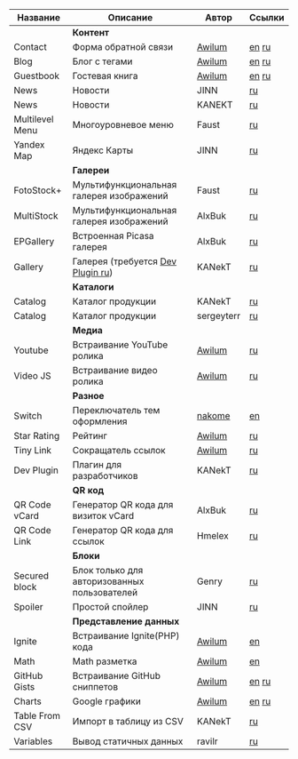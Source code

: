 | Название | Описание | Автор | Ссылки |
| -----|-------------|-----|-----|
|| **Контент** |||
| Contact | Форма обратной связи | [Awilum](http://awilum.monstra.org) | [en](http://forum.monstra.org/topic/8/contact/) [ru](http://ru.forum.monstra.org/topic/10/kontakt/) |
| Blog | Блог с тегами | [Awilum](http://awilum.monstra.org) | [en](http://forum.monstra.org/topic/171/blog/) [ru](http://ru.forum.monstra.org/topic/120/blog/) |
| Guestbook | Гостевая книга | [Awilum](http://awilum.monstra.org) | [en](http://forum.monstra.org/topic/11/guestbook/) [ru](http://ru.forum.monstra.org/topic/17/gostevaya-kniga/) |
| News | Новости | JINN | [ru](http://ru.forum.monstra.org/topic/211/novosti/) |
| News | Новости | KANEKT | [ru](http://ru.forum.monstra.org/topic/198/reliz-news/) |
| Multilevel Menu | Многоуровневое меню | Faust | [ru](http://ru.forum.monstra.org/topic/333/mnogourovnevoe-sfmenyu-versiya-112-05032013/) |
| Yandex Map | Яндекс Карты | JINN | [ru](http://ru.forum.monstra.org/topic/207/yandeks-karta/) |
|| **Галереи** |||
| FotoStock+ | Мультифункциональная галерея изображений | Faust | [ru](http://ru.forum.monstra.org/topic/425/fotostok-rabota-s-izobrazheniyami-i-ikh-publikatsiya-versiya-132/) |
| MultiStock | Мультифункциональная галерея изображений | AlxBuk | [ru](http://ru.forum.monstra.org/topic/546/multistok/) |
| EPGallery | Встроенная Picasa галерея | AlxBuk | [ru](http://ru.forum.monstra.org/topic/548/epgallery-vstroennaya-picasa-galereya/) |
| Gallery | Галерея (требуется [Dev Plugin ru](http://ru.forum.monstra.org/topic/376/reliz-plagin-dev-dlya-razrabotchikov/)) | KANekT |[ru](http://ru.forum.monstra.org/topic/396/reliz-gallery/) |
|| **Каталоги** |||
| Catalog | Каталог продукции | KANekT | [ru](http://ru.forum.monstra.org/topic/398/reliz-katalog-produktsii/) |
| Catalog  |  Каталог продукции | sergeyterr  | [ru](http://ru.forum.monstra.org/topic/509/katalog/)  |
|| **Медиа** |||
| Youtube | Встраивание YouTube ролика | [Awilum](http://awilum.monstra.org) | [ru](http://ru.forum.monstra.org/topic/53/youtube/) |
| Video JS | Встраивание видео ролика | [Awilum](http://awilum.monstra.org) | [ru](http://ru.forum.monstra.org/topic/12/videojs/)|
|| **Разное** |||
| Switch | Переключатель тем оформления | [nakome]() | [en](http://forum.monstra.org/topic/379/switch/) |
| Star Rating | Рейтинг | [Awilum](http://awilum.monstra.org) | [ru](http://ru.forum.monstra.org/topic/87/reiting/) |
| Tiny Link | Сокращатель ссылок | [Awilum](http://awilum.monstra.org) | [ru](http://ru.forum.monstra.org/topic/54/tiny/)|
| Dev Plugin | Плагин для разработчиков | KANekT | [ru](http://ru.forum.monstra.org/topic/376/reliz-plagin-dev-dlya-razrabotchikov/)|
|| **QR код** |||
| QR Code vCard | Генератор QR кода для визиток vCard | AlxBuk | [ru](http://ru.forum.monstra.org/topic/567/qr-code-generator-vcard/)|
| QR Code Link | Генератор QR кода для ссылок | Hmelex | [ru](http://ru.forum.monstra.org/topic/249/plagin-qr-kod-s-dvumya-versiyami-mini-i-pro/)|
|| **Блоки** |||
| Secured block | Блок только для авторизованных пользователей  | Genry  | [ru](http://ru.forum.monstra.org/topic/515/secured-block-sblock-pokaz-bloka-tolko-avtorizovannym/) |
| Spoiler | Простой спойлер  | JINN  | [ru](http://ru.forum.monstra.org/topic/212/spoiler/) |
|| **Представление данных** |||
| Ignite | Встраивание Ignite(PHP) кода | [Awilum](http://awilum.monstra.org) | [en](http://forum.monstra.org/topic/134/ignite/) |
| Math | Math разметка | [Awilum](http://awilum.monstra.org) | [en](http://forum.monstra.org/topic/58/math/) |
| GitHub Gists | Встраивание GitHub сниппетов | [Awilum](http://awilum.monstra.org) | [en](http://forum.monstra.org/topic/122/github-gists/)  [ru](http://ru.forum.monstra.org/topic/88/github-gists/)|
| Charts | Google графики | [Awilum](http://awilum.monstra.org)  | [en](http://forum.monstra.org/topic/56/charts/) [ru](http://ru.forum.monstra.org/topic/55/charts/) |
| Table From CSV  | Импорт в таблицу из CSV  | KANekT  | [ru](http://ru.forum.monstra.org/topic/185/reliz-table-from-csv/)  |
| Variables | Вывод статичных данных | ravilr | [ru](http://ru.forum.monstra.org/topic/569/variables-plagin-statichnykh-dannykh/) |
